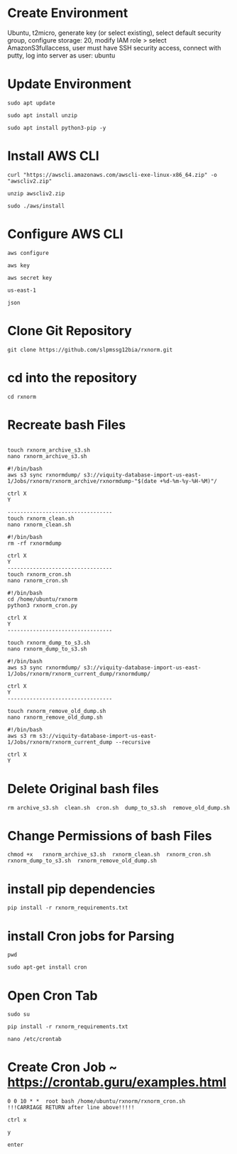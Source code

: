 # Create Environment 
Ubuntu, t2micro, generate key (or select existing), select default security group, configure storage: 20, 
modify IAM role > select AmazonS3fullaccess, user must have SSH security access, connect with putty, log into server as user: ubuntu

# Update Environment 

```
sudo apt update 

sudo apt install unzip

sudo apt install python3-pip -y
```
# Install AWS CLI 
```
curl "https://awscli.amazonaws.com/awscli-exe-linux-x86_64.zip" -o "awscliv2.zip"

unzip awscliv2.zip

sudo ./aws/install
```

# Configure AWS CLI
```
aws configure

aws key

aws secret key

us-east-1

json
```

# Clone Git Repository
```
git clone https://github.com/slpmssg12bia/rxnorm.git
```
# cd into the repository
```
cd rxnorm
```
# Recreate bash Files
```

touch rxnorm_archive_s3.sh
nano rxnorm_archive_s3.sh

#!/bin/bash
aws s3 sync rxnormdump/ s3://viquity-database-import-us-east-1/Jobs/rxnorm/rxnorm_archive/rxnormdump-"$(date +%d-%m-%y-%H-%M)"/

ctrl X
Y

---------------------------------
touch rxnorm_clean.sh
nano rxnorm_clean.sh

#!/bin/bash
rm -rf rxnormdump

ctrl X
Y
---------------------------------
touch rxnorm_cron.sh
nano rxnorm_cron.sh

#!/bin/bash
cd /home/ubuntu/rxnorm
python3 rxnorm_cron.py

ctrl X
Y
---------------------------------

touch rxnorm_dump_to_s3.sh
nano rxnorm_dump_to_s3.sh

#!/bin/bash
aws s3 sync rxnormdump/ s3://viquity-database-import-us-east-1/Jobs/rxnorm/rxnorm_current_dump/rxnormdump/

ctrl X
Y
---------------------------------

touch rxnorm_remove_old_dump.sh
nano rxnorm_remove_old_dump.sh

#!/bin/bash
aws s3 rm s3://viquity-database-import-us-east-1/Jobs/rxnorm/rxnorm_current_dump --recursive

ctrl X
Y
```

# Delete Original bash files
```
rm archive_s3.sh  clean.sh  cron.sh  dump_to_s3.sh  remove_old_dump.sh 
```

# Change Permissions of bash Files
```
chmod +x   rxnorm_archive_s3.sh  rxnorm_clean.sh  rxnorm_cron.sh  rxnorm_dump_to_s3.sh  rxnorm_remove_old_dump.sh     

```

# install pip dependencies
```
pip install -r rxnorm_requirements.txt 
```
# install Cron jobs for Parsing
```
pwd

sudo apt-get install cron
```
# Open Cron Tab
```
sudo su

pip install -r rxnorm_requirements.txt 

nano /etc/crontab
```
# Create Cron Job ~ https://crontab.guru/examples.html
```
0 0 10 * *  root bash /home/ubuntu/rxnorm/rxnorm_cron.sh
!!!CARRIAGE RETURN after line above!!!!!

ctrl x

y

enter
```
